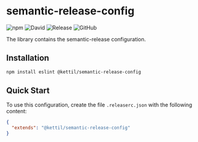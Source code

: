 # semantic-release-config

![npm](https://img.shields.io/npm/v/@kettil/semantic-release-config)
![David](https://img.shields.io/david/kettil/semantic-release-config)
![Release](https://github.com/kettil/semantic-release-config/workflows/Release/badge.svg)
![GitHub](https://img.shields.io/github/license/kettil/semantic-release-config)

The library contains the semantic-release configuration.

## Installation

```bash
npm install eslint @kettil/semantic-release-config
```

## Quick Start

To use this configuration, create the file `.releaserc.json` with the following content:

```json
{
  "extends": "@kettil/semantic-release-config"
}
```

